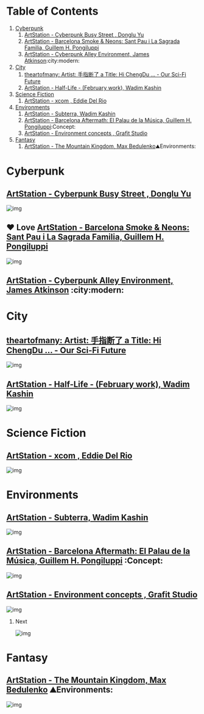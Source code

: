 
# Table of Contents

1.  [Cyberpunk](#org4def214)
    1.  [ArtStation - Cyberpunk Busy Street , Donglu Yu](#org1196f57)
    2.  [ArtStation - Barcelona Smoke & Neons: Sant Pau i La Sagrada Familia, Guillem H. Pongiluppi](#org27c8de9)
    3.  [ArtStation - Cyberpunk Alley Environment, James Atkinson](#orge9ac0bf):city:modern:
2.  [City](#org84cf60d)
    1.  [theartofmany: Artist: 手指断了 a Title: Hi ChengDu &#x2026; - Our Sci-Fi Future](#org8b0e9bd)
    2.  [ArtStation - Half-Life - (February work), Wadim Kashin](#org9e97d01)
3.  [Science Fiction](#org7fb96ea)
    1.  [ArtStation - xcom , Eddie Del Rio](#org374f2be)
4.  [Environments](#orgb2654c8)
    1.  [ArtStation - Subterra, Wadim Kashin](#orga1bec6d)
    2.  [ArtStation - Barcelona Aftermath: El Palau de la Música, Guillem H. Pongiluppi](#orgac6b51b):Concept:
    3.  [ArtStation - Environment concepts , Grafit Studio](#org1ea1b65)
5.  [Fantasy](#org5890efa)
    1.  [ArtStation - The Mountain Kingdom, Max Bedulenko](#org57b9370):mountain:Environments:



<a id="org4def214"></a>

# Cyberpunk


<a id="org1196f57"></a>

## [ArtStation - Cyberpunk Busy Street , Donglu Yu](https://www.artstation.com/artwork/KqZ1y)

![img](Cyberpunk/donglu-yu-cyberpunk-demo-lowres_2019-07-27_04-12-46.jpeg)


<a id="org27c8de9"></a>

## ❤ Love [ArtStation - Barcelona Smoke & Neons: Sant Pau i La Sagrada Familia, Guillem H. Pongiluppi](https://www.artstation.com/artwork/Xag90)

![img](Cyberpunk/wallhaven-590770.jpg)


<a id="orge9ac0bf"></a>

## [ArtStation - Cyberpunk Alley Environment, James Atkinson](https://www.artstation.com/artwork/Z5gJ5N)     :city:modern:


<a id="org84cf60d"></a>

# City


<a id="org8b0e9bd"></a>

## [theartofmany: Artist: 手指断了 a Title: Hi ChengDu &#x2026; - Our Sci-Fi Future](https://the-binary-tomorrow.tumblr.com/post/173454677836/theartofmany-artist-%E6%89%8B%E6%8C%87%E6%96%AD%E4%BA%86-a-title-hi-chengdu)

![img](City/tumblr_p7ikadfPzT1uzeyaxo3_1280.jpg)


<a id="org9e97d01"></a>

## [ArtStation - Half-Life - (February work), Wadim Kashin](https://www.artstation.com/artwork/EaaRn)

![img](City/wadim-kashin-halflife1_2019-07-27_08-18-11.jpeg)


<a id="org7fb96ea"></a>

# Science Fiction


<a id="org374f2be"></a>

## [ArtStation - xcom , Eddie Del Rio](https://www.artstation.com/artwork/NKYRD)

![img](Science_Fiction/eddie-del-rio-622709-10152191443342178-2030898129-o_2019-07-27_04-21-22.jpeg)


<a id="orgb2654c8"></a>

# Environments


<a id="orga1bec6d"></a>

## [ArtStation - Subterra, Wadim Kashin](https://www.artstation.com/artwork/xdR3O)

![img](Environments/wadim-kashin-exotic1_2019-07-27_04-42-57.jpeg)


<a id="orgac6b51b"></a>

## [ArtStation - Barcelona Aftermath: El Palau de la Música, Guillem H. Pongiluppi](https://www.artstation.com/artwork/3ENAg)     :Concept:

![img](Environments/guillem-h-pongiluppi-palau-de-la-musica-catalana-barcelona-catalunya-guillemhp_2019-07-27_04-57-33.jpeg)


<a id="org1ea1b65"></a>

## [ArtStation - Environment concepts , Grafit Studio](https://www.artstation.com/artwork/vwAn3)

![img](Environments/grafit-studio-5_2019-07-27_08-31-07.jpeg)

1.  Next

    ![img](Environments/grafit-studio-imgpsh-fullsize-3_2019-07-27_08-33-26.jpeg)


<a id="org5890efa"></a>

# Fantasy


<a id="org57b9370"></a>

## [ArtStation - The Mountain Kingdom, Max Bedulenko](https://www.artstation.com/artwork/L4n65)     :mountain:Environments:

![img](Fantasy/max-bedulenko-_2019-07-27_04-48-06.jpeg)

